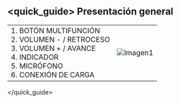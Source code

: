 ## <quick_guide> Presentación general

|  |  |
|:-------|:-------|
|1.	BOTÓN MULTIFUNCIÓN <br> 2.	VOLUMEN - / RETROCESO <br> 3.	VOLUMEN + / AVANCE <br> 4.	INDICADOR <br> 5. MICRÓFONO <br> 6. CONEXIÓN DE CARGA	|![Imagen1](http://static.energysistem.com/images/manuals/39581/55d71964d523a.jpg)|
</quick_guide>
